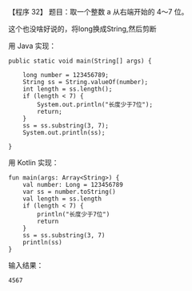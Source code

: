 【程序 32】 题目：取一个整数 a 从右端开始的 4～7 位。

这个也没啥好说的，将long换成String,然后剪断

用 Java 实现：

```
public static void main(String[] args) {

    long number = 123456789;
    String ss = String.valueOf(number);
    int length = ss.length();
    if (length < 7) {
        System.out.println("长度少于7位");
        return;
    }
    ss = ss.substring(3, 7);
    System.out.println(ss);

}
```



用 Kotlin 实现：

```
fun main(args: Array<String>) {
    val number: Long = 123456789
    var ss = number.toString()
    val length = ss.length
    if (length < 7) {
        println("长度少于7位")
        return
    }
    ss = ss.substring(3, 7)
    println(ss)
}
```

输入结果：

```
4567
```



